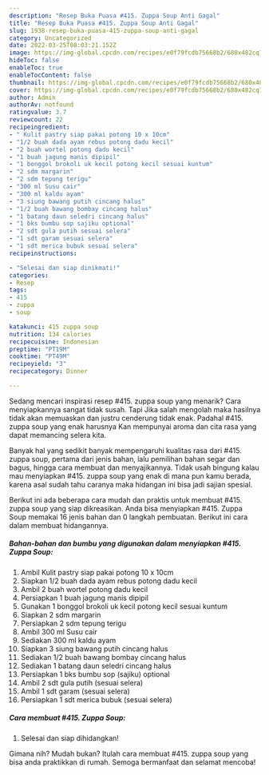 ```yaml
---
description: "Resep Buka Puasa #415. Zuppa Soup Anti Gagal"
title: "Resep Buka Puasa #415. Zuppa Soup Anti Gagal"
slug: 1938-resep-buka-puasa-415-zuppa-soup-anti-gagal
category: Uncategorized
date: 2022-03-25T08:03:21.152Z
image: https://img-global.cpcdn.com/recipes/e0f79fcdb75668b2/680x482cq70/415-zuppa-soup-foto-resep-utama.jpg
hideToc: false
enableToc: true
enableTocContent: false
thumbnail: https://img-global.cpcdn.com/recipes/e0f79fcdb75668b2/680x482cq70/415-zuppa-soup-foto-resep-utama.jpg
cover: https://img-global.cpcdn.com/recipes/e0f79fcdb75668b2/680x482cq70/415-zuppa-soup-foto-resep-utama.jpg
author: Admin
authorAv: notfound
ratingvalue: 3.7
reviewcount: 22
recipeingredient:
- " Kulit pastry siap pakai potong 10 x 10cm"
- "1/2 buah dada ayam rebus potong dadu kecil"
- "2 buah wortel potong dadu kecil"
- "1 buah jagung manis dipipil"
- "1 bonggol brokoli uk kecil potong kecil sesuai kuntum"
- "2 sdm margarin"
- "2 sdm tepung terigu"
- "300 ml Susu cair"
- "300 ml kaldu ayam"
- "3 siung bawang putih cincang halus"
- "1/2 buah bawang bombay cincang halus"
- "1 batang daun seledri cincang halus"
- "1 bks bumbu sop sajiku optional"
- "2 sdt gula putih sesuai selera"
- "1 sdt garam sesuai selera"
- "1 sdt merica bubuk sesuai selera"
recipeinstructions:

- "Selesai dan siap dinikmati!"
categories:
- Resep
tags:
- 415
- zuppa
- soup

katakunci: 415 zuppa soup 
nutrition: 134 calories
recipecuisine: Indonesian
preptime: "PT19M"
cooktime: "PT49M"
recipeyield: "3"
recipecategory: Dinner

---
```



Sedang mencari inspirasi resep #415. zuppa soup yang menarik? Cara menyiapkannya sangat tidak susah. Tapi Jika salah mengolah maka hasilnya tidak akan memuaskan dan justru cenderung tidak enak. Padahal #415. zuppa soup yang enak harusnya Kan mempunyai aroma dan cita rasa yang dapat memancing selera kita.


Banyak hal yang sedikit banyak mempengaruhi kualitas rasa dari #415. zuppa soup, pertama dari jenis bahan, lalu pemilihan bahan segar dan bagus, hingga cara membuat dan menyajikannya. Tidak usah bingung kalau mau menyiapkan #415. zuppa soup yang enak di mana pun kamu berada, karena asal sudah tahu caranya maka hidangan ini bisa jadi sajian spesial.




Berikut ini ada beberapa cara mudah dan praktis untuk membuat #415. zuppa soup yang siap dikreasikan. Anda bisa menyiapkan #415. Zuppa Soup memakai 16 jenis bahan dan 0 langkah pembuatan. Berikut ini cara dalam membuat hidangannya.

<!--inarticleads1-->

##### Bahan-bahan dan bumbu yang digunakan dalam menyiapkan #415. Zuppa Soup:

1. Ambil  Kulit pastry siap pakai potong 10 x 10cm
1. Siapkan 1/2 buah dada ayam rebus potong dadu kecil
1. Ambil 2 buah wortel potong dadu kecil
1. Persiapkan 1 buah jagung manis dipipil
1. Gunakan 1 bonggol brokoli uk kecil potong kecil sesuai kuntum
1. Siapkan 2 sdm margarin
1. Persiapkan 2 sdm tepung terigu
1. Ambil 300 ml Susu cair
1. Sediakan 300 ml kaldu ayam
1. Siapkan 3 siung bawang putih cincang halus
1. Sediakan 1/2 buah bawang bombay cincang halus
1. Sediakan 1 batang daun seledri cincang halus
1. Persiapkan 1 bks bumbu sop (sajiku) optional
1. Ambil 2 sdt gula putih (sesuai selera)
1. Ambil 1 sdt garam (sesuai selera)
1. Persiapkan 1 sdt merica bubuk (sesuai selera)




<!--inarticleads2-->

##### Cara membuat #415. Zuppa Soup:


1. Selesai dan siap dihidangkan!



Gimana nih? Mudah bukan? Itulah cara membuat #415. zuppa soup yang bisa anda praktikkan di rumah. Semoga bermanfaat dan selamat mencoba!
